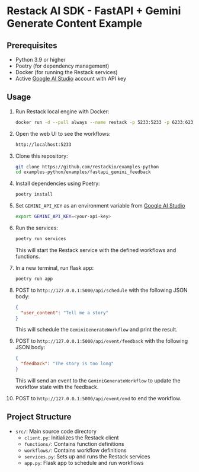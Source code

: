 # Restack AI SDK - FastAPI + Gemini Generate Content Example

## Prerequisites

- Python 3.9 or higher
- Poetry (for dependency management)
- Docker (for running the Restack services)
- Active [Google AI Studio](https://aistudio.google.com) account with API key

## Usage

1. Run Restack local engine with Docker:

   ```bash
   docker run -d --pull always --name restack -p 5233:5233 -p 6233:6233 -p 7233:7233 ghcr.io/restackio/restack:main
   ```

2. Open the web UI to see the workflows:

   ```bash
   http://localhost:5233
   ```

3. Clone this repository:

   ```bash
   git clone https://github.com/restackio/examples-python
   cd examples-python/examples/fastapi_gemini_feedback
   ```

4. Install dependencies using Poetry:

   ```bash
   poetry install
   ```

5. Set `GEMINI_API_KEY` as an environment variable from [Google AI Studio](https://aistudio.google.com)

   ```bash
   export GEMINI_API_KEY=<your-api-key>
   ```

6. Run the services:

   ```bash
   poetry run services
   ```

   This will start the Restack service with the defined workflows and functions.

7. In a new terminal, run flask app:

   ```bash
   poetry run app
   ```

8. POST to `http://127.0.0.1:5000/api/schedule` with the following JSON body:

   ```json
   {
     "user_content": "Tell me a story"
   }
   ```

   This will schedule the `GeminiGenerateWorkflow` and print the result.

9. POST to `http://127.0.0.1:5000/api/event/feedback` with the following JSON body:

   ```json
   {
     "feedback": "The story is too long"
   }
   ```

   This will send an event to the `GeminiGenerateWorkflow` to update the workflow state with the feedback.

10. POST to `http://127.0.0.1:5000/api/event/end` to end the workflow.

## Project Structure

- `src/`: Main source code directory
  - `client.py`: Initializes the Restack client
  - `functions/`: Contains function definitions
  - `workflows/`: Contains workflow definitions
  - `services.py`: Sets up and runs the Restack services
  - `app.py`: Flask app to schedule and run workflows

